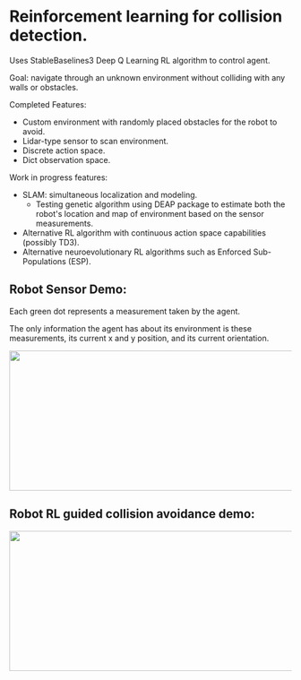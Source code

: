 # Reinforcement learning for collision detection. 
Uses StableBaselines3 Deep Q Learning RL algorithm to control agent.

Goal: navigate through an unknown environment without colliding with any walls or obstacles.

Completed Features:
- Custom environment with randomly placed obstacles for the robot to avoid.
- Lidar-type sensor to scan environment.
- Discrete action space.
- Dict observation space.

Work in progress features:
- SLAM: simultaneous localization and modeling.
  - Testing genetic algorithm using DEAP package to estimate both the robot's location and map of environment based on the sensor measurements.
- Alternative RL algorithm with continuous action space capabilities (possibly TD3).
- Alternative neuroevolutionary RL algorithms such as Enforced Sub-Populations (ESP).

## Robot Sensor Demo:
Each green dot represents a measurement taken by the agent.

The only information the agent has about its environment is these measurements, its current x and y position, and its current orientation.

<img src="https://github.com/samuelhavelka/rl_collision_detection/blob/main/gifs/sensor_animation.gif" width="1000" height="250"/>

## Robot RL guided collision avoidance demo:

<img src="https://github.com/samuelhavelka/rl_collision_detection/blob/main/gifs/rl_animation.mp4" width="1000" height="250"/>
